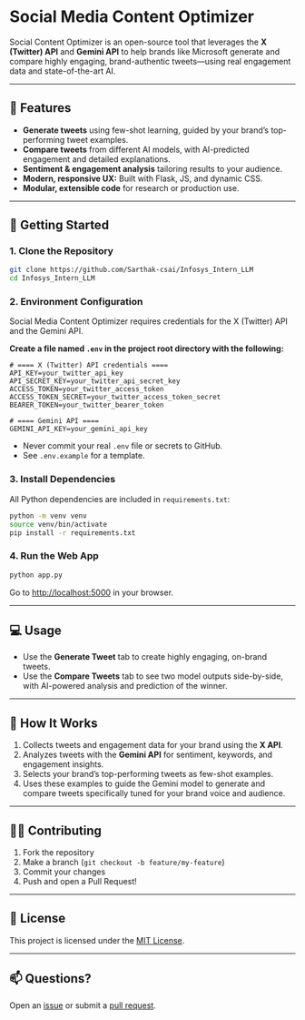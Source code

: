 # Social Media Content Optimizer

Social Content Optimizer is an open-source tool that leverages the **X (Twitter) API** and **Gemini API** to help brands like Microsoft generate and compare highly engaging, brand-authentic tweets—using real engagement data and state-of-the-art AI.

---

## 🚀 Features

- **Generate tweets** using few-shot learning, guided by your brand’s top-performing tweet examples.
- **Compare tweets** from different AI models, with AI-predicted engagement and detailed explanations.
- **Sentiment & engagement analysis** tailoring results to your audience.
- **Modern, responsive UX:** Built with Flask, JS, and dynamic CSS.
- **Modular, extensible code** for research or production use.

---

## 🌱 Getting Started

### 1. Clone the Repository

```bash
git clone https://github.com/Sarthak-csai/Infosys_Intern_LLM
cd Infosys_Intern_LLM
```

### 2. Environment Configuration

Social Media Content Optimizer requires credentials for the X (Twitter) API and the Gemini API.

**Create a file named `.env` in the project root directory with the following:**

```env
# ==== X (Twitter) API credentials ====
API_KEY=your_twitter_api_key
API_SECRET_KEY=your_twitter_api_secret_key
ACCESS_TOKEN=your_twitter_access_token
ACCESS_TOKEN_SECRET=your_twitter_access_token_secret
BEARER_TOKEN=your_twitter_bearer_token

# ==== Gemini API ====
GEMINI_API_KEY=your_gemini_api_key
```
- Never commit your real `.env` file or secrets to GitHub.
- See `.env.example` for a template.

### 3. Install Dependencies

All Python dependencies are included in `requirements.txt`:

```bash
python -m venv venv
source venv/bin/activate
pip install -r requirements.txt
```

### 4. Run the Web App

```bash
python app.py
```

Go to [http://localhost:5000](http://localhost:5000) in your browser.

---

## 💻 Usage

- Use the **Generate Tweet** tab to create highly engaging, on-brand tweets.
- Use the **Compare Tweets** tab to see two model outputs side-by-side, with AI-powered analysis and prediction of the winner.

---

## 🧠 How It Works

1. Collects tweets and engagement data for your brand using the **X API**.
2. Analyzes tweets with the **Gemini API** for sentiment, keywords, and engagement insights.
3. Selects your brand’s top-performing tweets as few-shot examples.
4. Uses these examples to guide the Gemini model to generate and compare tweets specifically tuned for your brand voice and audience.

---

## 👨‍💻 Contributing

1. Fork the repository
2. Make a branch (`git checkout -b feature/my-feature`)
3. Commit your changes
4. Push and open a Pull Request!

---

## 📄 License

This project is licensed under the [MIT License](LICENSE).

---

## 📫 Questions?

Open an [issue](https://github.com/Sarthak-csai/Infosys_Intern_LLM/issues) or submit a [pull request](https://github.com/Sarthak-csai/Infosys_Intern_LLM/pulls).